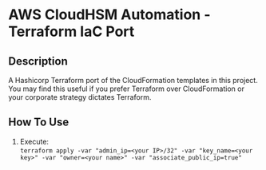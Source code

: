 # AWS CloudHSM Automation - Terraform IaC Port

## Description
A Hashicorp Terraform port of the CloudFormation templates in this project.  You may find this useful if you prefer Terraform over CloudFormation or your corporate strategy dictates Terraform.

## How To Use
1. Execute:  
`terraform apply -var "admin_ip=<your IP>/32" -var "key_name=<your key>" -var "owner=<your name>" -var "associate_public_ip=true"`
